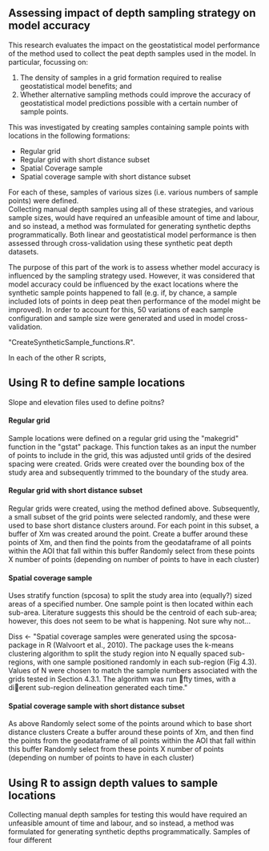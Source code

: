 ## Assessing impact of depth sampling strategy on model accuracy 
This research evaluates the impact on the geostatistical model performance of the method used to collect the peat depth samples used in the model.
In particular, focussing on:
1. The density of samples in a grid formation required to realise geostatistical model benefits; and
2. Whether alternative sampling methods could improve the accuracy of geostatistical model predictions possible with a certain number of sample points.

This was investigated by creating samples containing sample points with locations in the following formations:

* Regular grid
* Regular grid with short distance subset
* Spatial Coverage sample
* Spatial coverage sample with short distance subset

For each of these, samples of various sizes (i.e. various numbers of sample points) were defined.  
Collecting manual depth samples using all of these strategies, and various sample sizes, would have required an unfeasible amount of time and labour, and so instead, a method was formulated for generating synthetic depths programmatically. 
Both linear and geostatistical model performance is then assessed through cross-validation using these synthetic peat depth datasets.

The purpose of this part of the work is to assess whether model accuracy is influenced by the sampling strategy used. However, it was considered that model accuracy could be influenced by the exact locations where the synthetic sample points happened to fall (e.g. if, by chance, a sample included lots of points in deep peat then performance of the model might be improved). In order to account for this, 50 variations of each sample configuration and sample size were generated and used in model cross-validation.

"CreateSyntheticSample_functions.R".

In each of the other R scripts, 



## Using R to define sample locations
Slope and elevation files used to define poitns?

#### Regular grid
Sample locations were defined on a regular grid using the "makegrid" function in the "gstat" package. This function takes as an input the number of points to include in the grid, this was adjusted until grids of the desired spacing were created. Grids were created over the bounding box of the study area and subsequently trimmed to the boundary of the study area.

#### Regular grid with short distance subset
Regular grids were created, using the method defined above. Subsequently, a small subset of the grid points were selected randomly, and these were used to base short distance clusters around. For each point in this subset, a buffer of Xm was created around the point.
Create a buffer around these points of Xm, and then find the points from the geodataframe of all points within the AOI that fall within this buffer
Randomly select from these points X number of points (depending on number of points to have in each cluster)

#### Spatial coverage sample
Uses stratify function (spcosa) to split the study area into (equally?) sized areas of a specified number.
One sample point is then located within each sub-area. Literature suggests this should be the centroid of each sub-area; however, this does not seem to be what is happening. Not sure why not...

Diss <- "Spatial coverage samples were generated using the spcosa-package in R (Walvoort et al., 2010).
The package uses the k-means clustering algorithm to split the study region into N equally spaced
sub-regions, with one sample positioned randomly in each sub-region (Fig 4.3). Values of N were
chosen to match the sample numbers associated with the grids tested in Section 4.3.1. The algorithm
was run fty times, with a dierent sub-region delineation generated each time."

#### Spatial coverage sample with short distance subset
As above
Randomly select some of the points around which to base short distance clusters
Create a buffer around these points of Xm, and then find the points from the geodataframe of all points within the AOI that fall within this buffer
Randomly select from these points X number of points (depending on number of points to have in each cluster)

## Using R to assign depth values to sample locations
Collecting manual depth samples for testing this would have required an unfeasible amount of time and labour, and so instead, a method was formulated for generating synthetic depths programmatically. Samples of four different
